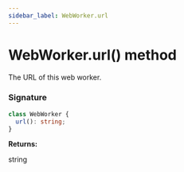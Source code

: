 ```yaml
---
sidebar_label: WebWorker.url
---
```


# WebWorker.url() method

The URL of this web worker.

### Signature

```typescript
class WebWorker {
  url(): string;
}
```

**Returns:**

string
